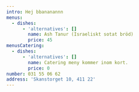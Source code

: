 ```yaml
---
intro: Hej bbananannn
menus:
  - dishes:
      - 'alternatives': []
        name: Ash Tanur (Israeliskt sotat bröd)
        price: 45
menusCatering:
  - dishes:
      - 'alternatives': []
        name: Catering meny kommer inom kort.
        price: 0
number: 031 55 06 62
address: 'Skanstorget 10, 411 22'
---
```


